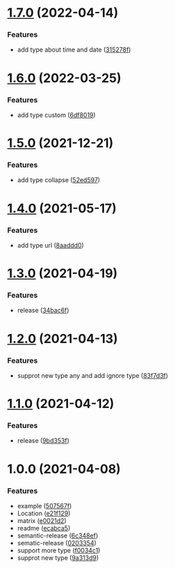 # [1.7.0](https://github.com/meixg/amis2schema/compare/v1.6.0...v1.7.0) (2022-04-14)


### Features

* add type about time and date ([315278f](https://github.com/meixg/amis2schema/commit/315278f00ccb4a2e5040ae56a486ac2c8191fb09))

# [1.6.0](https://github.com/meixg/amis2schema/compare/v1.5.0...v1.6.0) (2022-03-25)


### Features

* add type custom ([6df8019](https://github.com/meixg/amis2schema/commit/6df8019edaebde90998f56182a4e6db548941083))

# [1.5.0](https://github.com/meixg/amis2schema/compare/v1.4.0...v1.5.0) (2021-12-21)


### Features

* add type collapse ([52ed597](https://github.com/meixg/amis2schema/commit/52ed597c30ad2b3b1e4d8ac5180e72ca8ad4bf49))

# [1.4.0](https://github.com/meixg/amis2schema/compare/v1.3.0...v1.4.0) (2021-05-17)


### Features

* add type url ([8aaddd0](https://github.com/meixg/amis2schema/commit/8aaddd056664066dbe02a48faa930c5469f8dc4f))

# [1.3.0](https://github.com/meixg/amis2schema/compare/v1.2.0...v1.3.0) (2021-04-19)


### Features

* release ([34bac6f](https://github.com/meixg/amis2schema/commit/34bac6f654049a46839006370aa550113e715363))

# [1.2.0](https://github.com/meixg/amis2schema/compare/v1.1.0...v1.2.0) (2021-04-13)


### Features

* supprot new type any and add ignore type ([83f7d3f](https://github.com/meixg/amis2schema/commit/83f7d3f453c3605bf52ae2030755a9ca0355b8a9))

# [1.1.0](https://github.com/meixg/amis2schema/compare/v1.0.0...v1.1.0) (2021-04-12)


### Features

* release ([9bd353f](https://github.com/meixg/amis2schema/commit/9bd353f252bc395345f2bbb5e5f4bf8bce5e5043))

# 1.0.0 (2021-04-08)


### Features

* example ([507567f](https://github.com/meixg/amis2schema/commit/507567ffc9d0f98b99aee1cd6a5f1f72a065da3d))
* Location ([e21f129](https://github.com/meixg/amis2schema/commit/e21f129ca2d03f2a9f9966eaad1bdc41c2076568))
* matrix ([e0021d2](https://github.com/meixg/amis2schema/commit/e0021d2ace3cffd70b4aaec907cf49d99877fc34))
* readme ([ecabca5](https://github.com/meixg/amis2schema/commit/ecabca5e36afa941e921b7618db0aafac12eee09))
* semantic-release ([6c348ef](https://github.com/meixg/amis2schema/commit/6c348ef2db72a1630a3f2bd5a6d9d80df5bf55fb))
* sematic-release ([0203354](https://github.com/meixg/amis2schema/commit/02033543acd1999b2d7032a381021beb7f9374a9))
* support more type ([f0034c1](https://github.com/meixg/amis2schema/commit/f0034c14244c852a967c64a0041871fb0b59e056))
* supprot new type ([9a313d9](https://github.com/meixg/amis2schema/commit/9a313d9bea0ffcb89e18e49f758a7a9f1736629a))

